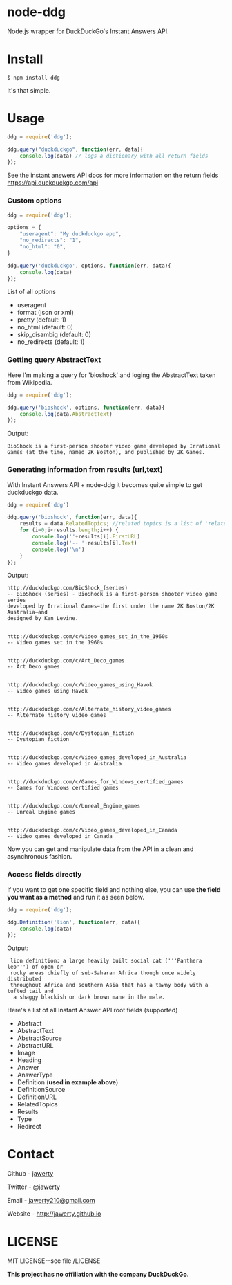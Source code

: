# node-ddg
Node.js wrapper for DuckDuckGo's Instant Answers API. 

# Install
```
$ npm install ddg
```

It's that simple.

# Usage
```js
ddg = require('ddg');

ddg.query("duckduckgo", function(err, data){
	console.log(data) // logs a dictionary with all return fields
});
```

See the instant answers API docs for more information on the return fields <https://api.duckduckgo.com/api>

### Custom options
```js
ddg = require('ddg');

options = {
	"useragent": "My duckduckgo app",
	"no_redirects": "1",
	"no_html": "0",
}

ddg.query('duckduckgo', options, function(err, data){
	console.log(data)
});
```
List of all options
* useragent
* format (json or xml)
* pretty (default: 1)
* no_html (default: 0)
* skip_disambig (default: 0)
* no_redirects (default: 1)

### Getting query AbstractText
Here I'm making a query for 'bioshock' and loging the AbstractText taken from Wikipedia.
```js
ddg = require('ddg');

ddg.query('bioshock', options, function(err, data){
	console.log(data.AbstractText)
});
```
Output:

	BioShock is a first-person shooter video game developed by Irrational Games (at the time, named 2K Boston), and published by 2K Games.

### Generating information from results (url,text)
With Instant Answers API + node-ddg it becomes quite simple to get duckduckgo data.
```js
ddg = require('ddg')

ddg.query('bioshock', function(err, data){
	results = data.RelatedTopics; //related topics is a list of 'related answers'
	for (i=0;i<results.length;i++) {
		console.log(''+results[i].FirstURL)
		console.log('-- '+results[i].Text)
		console.log('\n')
	}
});
```
Output:

	http://duckduckgo.com/BioShock_(series)
	-- BioShock (series) - BioShock is a first-person shooter video game series 
	developed by Irrational Games—the first under the name 2K Boston/2K Australia—and 
	designed by Ken Levine.


	http://duckduckgo.com/c/Video_games_set_in_the_1960s
	-- Video games set in the 1960s


	http://duckduckgo.com/c/Art_Deco_games
	-- Art Deco games


	http://duckduckgo.com/c/Video_games_using_Havok
	-- Video games using Havok


	http://duckduckgo.com/c/Alternate_history_video_games
	-- Alternate history video games


	http://duckduckgo.com/c/Dystopian_fiction
	-- Dystopian fiction


	http://duckduckgo.com/c/Video_games_developed_in_Australia
	-- Video games developed in Australia


	http://duckduckgo.com/c/Games_for_Windows_certified_games
	-- Games for Windows certified games


	http://duckduckgo.com/c/Unreal_Engine_games
	-- Unreal Engine games


	http://duckduckgo.com/c/Video_games_developed_in_Canada
	-- Video games developed in Canada

Now you can get and manipulate data from the API in a clean and asynchronous fashion.

### Access fields directly
If you want to get one specific field and nothing else, you can use **the field you want as a method** and run it as seen below.
```js
ddg = require('ddg');

ddg.Definition('lion', function(err, data){
	console.log(data)
});
```
Output:

	 lion definition: a large heavily built social cat ('''Panthera leo''') of open or
	 rocky areas chiefly of sub-Saharan Africa though once widely distributed 
	 throughout Africa and southern Asia that has a tawny body with a tufted tail and
	  a shaggy blackish or dark brown mane in the male.

Here's a list of all Instant Answer API root fields (supported)
* Abstract
* AbstractText 
* AbstractSource
* AbstractURL
* Image
* Heading
* Answer
* AnswerType
* Definition (**used in example above**)
* DefinitionSource
* DefinitionURL
* RelatedTopics 
* Results
* Type
* Redirect

# Contact
Github - [jawerty](http://github.com/jawerty)

Twitter - [@jawerty](http://twitter.com/jawerty)

Email - jawerty210@gmail.com

Website - <http://jawerty.github.io>

# LICENSE
MIT LICENSE--see file /LICENSE 




**This project has no offiliation with the company DuckDuckGo.**
